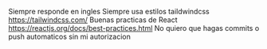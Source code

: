 Siempre responde en ingles
Siempre usa estilos taildwindcss https://tailwindcss.com/
Buenas practicas de React https://reactjs.org/docs/best-practices.html
No quiero que hagas commits o push automaticos sin mi autorizacion
